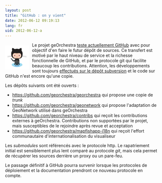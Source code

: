 ```yaml
---
layout: post
title: "GitHub : on y vient"
date: 2012-06-12 09:19:13
lang: fr
uid: 2012-06-12-a
---
```


<img style="max-width: 800px; float: left; margin-top: 10px; margin-bottom: 10px; margin-right: 10px;" src="/public/octocat.png" width="79" height="79" />

Le projet geOrchestra <a href="https://github.com/georchestra">teste actuellement GitHub</a> avec pour objectif d'en faire le futur dépôt de sources. Ce transfert est motivé par le haut niveau de service et la richesse fonctionnelle de GitHub, et par le protocole git qui facilite beaucoup les contributions. Attention, les développements sont toujours <a href="http://repository.georchestra.org/svn-georchestra/trunk/">effectués sur le dépôt subversion</a> et le code sur GitHub n'est encore qu'une copie.

<!--more-->

Les dépôts suivants ont été ouverts :

* <a href="https://github.com/georchestra/georchestra">https://github.com/georchestra/georchestra</a> qui propose une copie de <i>trunk</i>
* <a href="https://github.com/georchestra/geonetwork">https://github.com/georchestra/geonetwork</a> qui propose l'adaptation de GeoNetwork utilisé dans geOrchestra
* <a href="https://github.com/georchestra/contribs">https://github.com/georchestra/contribs</a> qui reçoit les contributions externes à geOrchestra. Contributions non supportées par le projet, mais susceptibles de le rejoindre après revue et acceptation
* <a href="https://github.com/georchestra/mapfishapp-i18n">https://github.com/georchestra/mapfishapp-i18n</a> qui reçoit l'effort communautaire d'internationalisation du visualiseur

Les <i>submodules</i> sont référencés avec le protocole http. Le rapatriement initial est sensiblement plus lent comparé au protocole <i>git</i>, mais cela permet de récupérer les sources derrière un proxy ou un pare-feu.

Le passage définitif à GitHub pourra survenir lorsque les protocoles de déploiement et la documentation prendront ce nouveau protocole en compte.
